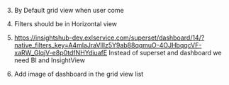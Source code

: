 3) By Default grid view when user come
4) Filters should be in Horizontal view

5) https://insightshub-dev.exlservice.com/superset/dashboard/14/?native_filters_key=A4mlaJraVlllz5Y9ab88qqmuO-4OJHbqqcVF-xaRW_GlqjV-e8p0tdfNHYdiuafE
Instead of superset and dashboard we need BI and InsightView 

6) Add image of dashboard in the grid view list
